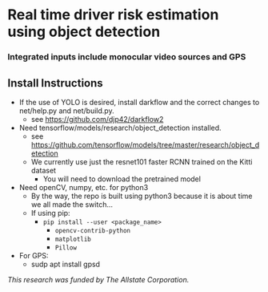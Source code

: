 # Real time driver risk estimation using object detection
### Integrated inputs include monocular video sources and GPS

## Install Instructions
* If the use of YOLO is desired, install darkflow and the correct changes to net/help.py and net/build.py.
    - see https://github.com/djp42/darkflow2
* Need tensorflow/models/research/object_detection installed.
    - see https://github.com/tensorflow/models/tree/master/research/object_detection
    - We currently use just the resnet101 faster RCNN trained on the Kitti dataset
        - You will need to download the pretrained model
* Need openCV, numpy, etc. for python3
    - By the way, the repo is built using python3 because it is about time we all made the switch...
    - If using pip:
      - `pip install --user <package_name>`
        - `opencv-contrib-python`
        - `matplotlib`
        - `Pillow`
* For GPS:
   - sudp apt install gpsd


*This research was funded by The Allstate Corporation.*
